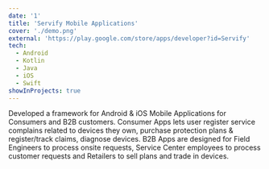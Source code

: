 ```yaml
---
date: '1'
title: 'Servify Mobile Applications'
cover: './demo.png'
external: 'https://play.google.com/store/apps/developer?id=Servify'
tech:
  - Android
  - Kotlin
  - Java
  - iOS
  - Swift
showInProjects: true
---
```


Developed a framework for Android & iOS Mobile Applications for Consumers and B2B customers. Consumer Apps lets user register service complains related to devices they own, purchase protection plans & register/track claims, diagnose devices. B2B Apps are designed for Field Engineers to process onsite requests, Service Center employees to process customer requests and Retailers to sell plans and trade in devices.
